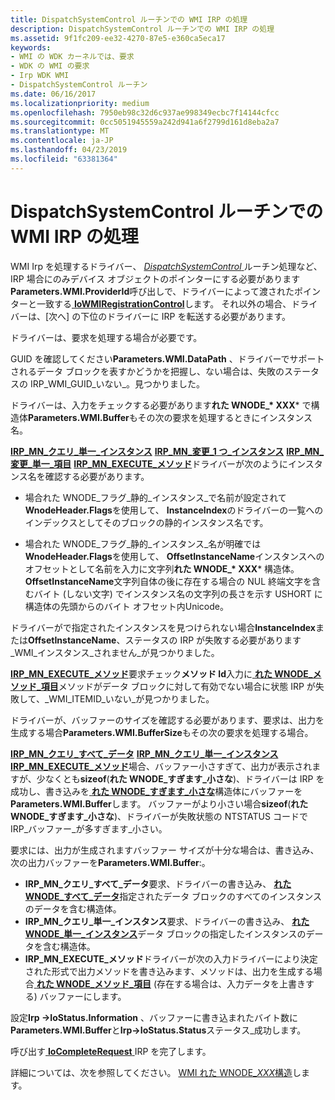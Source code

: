```yaml
---
title: DispatchSystemControl ルーチンでの WMI IRP の処理
description: DispatchSystemControl ルーチンでの WMI IRP の処理
ms.assetid: 9f1fc209-ee32-4270-87e5-e360ca5eca17
keywords:
- WMI の WDK カーネルでは、要求
- WDK の WMI の要求
- Irp WDK WMI
- DispatchSystemControl ルーチン
ms.date: 06/16/2017
ms.localizationpriority: medium
ms.openlocfilehash: 7950eb98c32d6c937ae998349ecbc7f14144cfcc
ms.sourcegitcommit: 0cc5051945559a242d941a6f2799d161d8eba2a7
ms.translationtype: MT
ms.contentlocale: ja-JP
ms.lasthandoff: 04/23/2019
ms.locfileid: "63381364"
---
```

# <a name="processing-wmi-irps-in-a-dispatchsystemcontrol-routine"></a>DispatchSystemControl ルーチンでの WMI IRP の処理





WMI Irp を処理するドライバー、 [ *DispatchSystemControl* ](https://docs.microsoft.com/windows-hardware/drivers/ddi/content/wdm/nc-wdm-driver_dispatch)ルーチン処理など、IRP 場合にのみデバイス オブジェクトのポインターにする必要があります**Parameters.WMI.ProviderId**呼び出しで、ドライバーによって渡されたポインターと一致する[ **IoWMIRegistrationControl**](https://msdn.microsoft.com/library/windows/hardware/ff550480)します。 それ以外の場合、ドライバーは、[次へ] の下位のドライバーに IRP を転送する必要があります。

ドライバーは、要求を処理する場合が必要です。

GUID を確認してください**Parameters.WMI.DataPath** 、ドライバーでサポートされるデータ ブロックを表すかどうかを把握し、ない場合は、失敗のステータスの IRP\_WMI\_GUID\_いない\_。見つかりました。

ドライバーは、入力をチェックする必要があります**れた WNODE\_* XXX*** で構造体**Parameters.WMI.Buffer**もその次の要求を処理するときにインスタンス名。

[**IRP\_MN\_クエリ\_単一\_インスタンス**](https://msdn.microsoft.com/library/windows/hardware/ff551718)
[**IRP\_MN\_変更\_1 つ\_インスタンス**](https://msdn.microsoft.com/library/windows/hardware/ff550831)
[**IRP\_MN\_変更\_単一\_項目**](https://msdn.microsoft.com/library/windows/hardware/ff550836) 
 [ **IRP\_MN\_EXECUTE\_メソッド**](https://msdn.microsoft.com/library/windows/hardware/ff550868)ドライバーが次のようにインスタンス名を確認する必要があります。

- 場合れた WNODE\_フラグ\_静的\_インスタンス\_で名前が設定されて**WnodeHeader.Flags**を使用して、 **InstanceIndex**のドライバーの一覧へのインデックスとしてそのブロックの静的インスタンス名です。

- 場合れた WNODE\_フラグ\_静的\_インスタンス\_名が明確では**WnodeHeader.Flags**を使用して、 **OffsetInstanceName**インスタンスへのオフセットとして名前を入力に文字列**れた WNODE\_* XXX*** 構造体。 **OffsetInstanceName**文字列自体の後に存在する場合の NUL 終端文字を含むバイト (しない文字) でインスタンス名の文字列の長さを示す USHORT に構造体の先頭からのバイト オフセット内Unicode。

ドライバーがで指定されたインスタンスを見つけられない場合**InstanceIndex**または**OffsetInstanceName**、ステータスの IRP が失敗する必要があります\_WMI\_インスタンス\_されません\_が見つかりました。

[ **IRP\_MN\_EXECUTE\_メソッド**](https://msdn.microsoft.com/library/windows/hardware/ff550868)要求チェック**メソッド Id**入力に[ **れた WNODE\_メソッド\_項目**](https://msdn.microsoft.com/library/windows/hardware/ff566376)メソッドがデータ ブロックに対して有効でない場合に状態 IRP が失敗して、\_WMI\_ITEMID\_いない\_が見つかりました。

ドライバーが、バッファーのサイズを確認する必要があります、要求は、出力を生成する場合**Parameters.WMI.BufferSize**もその次の要求を処理する場合。

[**IRP\_MN\_クエリ\_すべて\_データ**](https://msdn.microsoft.com/library/windows/hardware/ff551650)
[**IRP\_MN\_クエリ\_単一\_インスタンス**](https://msdn.microsoft.com/library/windows/hardware/ff551718)
[**IRP\_MN\_EXECUTE\_メソッド**](https://msdn.microsoft.com/library/windows/hardware/ff550868)場合、バッファー小さすぎて、出力が表示されますが、少なくとも**sizeof**(**れた WNODE\_すぎます\_小さな**)、ドライバーは IRP を成功し、書き込みを[ **れた WNODE\_すぎます\_小さな**](https://msdn.microsoft.com/library/windows/hardware/ff566379)構造体にバッファーを**Parameters.WMI.Buffer**します。 バッファーがより小さい場合**sizeof**(**れた WNODE\_すぎます\_小さな**)、ドライバーが失敗状態の NTSTATUS コードで IRP\_バッファー\_が多すぎます\_小さい。

要求には、出力が生成されますバッファー サイズが十分な場合は、書き込み、次の出力バッファーを**Parameters.WMI.Buffer**:。
-   **IRP\_MN\_クエリ\_すべて\_データ**要求、ドライバーの書き込み、 [**れた WNODE\_すべて\_データ**](https://msdn.microsoft.com/library/windows/hardware/ff566372)指定されたデータ ブロックのすべてのインスタンスのデータを含む構造体。
-   **IRP\_MN\_クエリ\_単一\_インスタンス**要求、ドライバーの書き込み、 [**れた WNODE\_単一\_インスタンス**](https://msdn.microsoft.com/library/windows/hardware/ff566377)データ ブロックの指定したインスタンスのデータを含む構造体。
-   **IRP\_MN\_EXECUTE\_メソッド**ドライバーが次の入力ドライバーにより決定された形式で出力メソッドを書き込みます、メソッドは、出力を生成する場合[ **れた WNODE\_メソッド\_項目**](https://msdn.microsoft.com/library/windows/hardware/ff566376) (存在する場合は、入力データを上書きする) バッファーにします。

設定**Irp -&gt;IoStatus.Information** 、バッファーに書き込まれたバイト数に**Parameters.WMI.Buffer**と**Irp-&gt;IoStatus.Status**ステータス\_成功します。

呼び出す[ **IoCompleteRequest** ](https://msdn.microsoft.com/library/windows/hardware/ff548343) IRP を完了します。

詳細については、次を参照してください。 [WMI れた WNODE\_*XXX*構造](wmi-wnode-xxx-structures.md)します。

 

 





